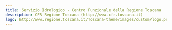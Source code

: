```yaml
---
title: Servizio Idrologico - Centro Funzionale della Regione Toscana
description: CFR Regione Toscana (http://www.cfr.toscana.it)
logo: http://www.regione.toscana.it/Toscana-theme/images/custom/logo.png
---
```


